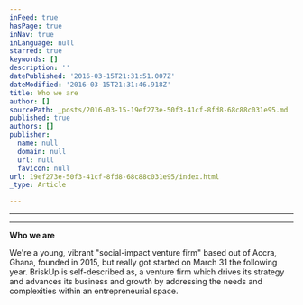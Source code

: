 ```yaml
---
inFeed: true
hasPage: true
inNav: true
inLanguage: null
starred: true
keywords: []
description: ''
datePublished: '2016-03-15T21:31:51.007Z'
dateModified: '2016-03-15T21:31:46.918Z'
title: Who we are
author: []
sourcePath: _posts/2016-03-15-19ef273e-50f3-41cf-8fd8-68c88c031e95.md
published: true
authors: []
publisher:
  name: null
  domain: null
  url: null
  favicon: null
url: 19ef273e-50f3-41cf-8fd8-68c88c031e95/index.html
_type: Article

---
```

****

****

**Who we are**

We're a young, vibrant "social-impact venture firm" based out of Accra, Ghana, founded in 2015, but really got
started on March 31 the following year. BriskUp is self-described as, a venture
firm which drives its strategy and advances its business and growth by
addressing the needs and complexities within an entrepreneurial space.